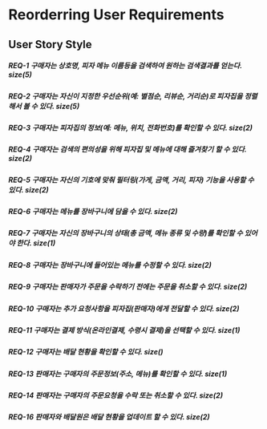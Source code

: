 # Reorderring User Requirements
 
## User Story Style
##### REQ-1 구매자는 상호명, 피자 메뉴 이름등을 검색하여 원하는 검색결과를 얻는다.  size(5)

##### REQ-2 구매자는 자신이 지정한 우선순위(예: 별점순, 리뷰순, 거리순)로 피자집을 정렬해서 볼 수 있다. size(5)

##### REQ-3 구매자는 피자집의 정보(예: 메뉴, 위치, 전화번호)를 확인할 수 있다. size(2)

##### REQ-4 구매자는 검색의 편의성을 위해 피자집 및 메뉴에 대해 즐겨찾기 할 수 있다. size(2)

##### REQ-5  구매자는 자신의 기호에 맞춰 필터링(가게, 금액, 거리, 피자) 기능을 사용할 수 있다. size(2)

##### REQ-6 구매자는 메뉴를 장바구니에 담을 수 있다. size(2)

##### REQ-7 구매자는 자신의 장바구니의 상태(총 금액, 메뉴 종류 및 수량)를 확인할 수 있어야 한다. size(1)

##### REQ-8  구매자는 장바구니에 들어있는 메뉴를 수정할 수 있다. size(2)

##### REQ-9 구매자는 판매자가 주문을 수락하기 전에는 주문을 취소할 수 있다. size(2)

##### REQ-10 구매자는 추가 요청사항을 피자집(판매자)에게 전달할 수 있다. size(2)

##### REQ-11 구매자는 결제 방식(온라인결제, 수령시 결제)을 선택할 수 있다. size(1)

##### REQ-12 구매자는 배달 현황을 확인할 수 있다. size()

##### REQ-13 판매자는 구매자의 주문정보(주소, 메뉴)를 확인할 수 있다. size(1)

##### REQ-14 판매자는 구매자의 주문요청을 수락 또는 취소할 수 있다. size(2)

##### REQ-16 판매자와 배달원은 배달 현황을 업데이트 할 수 있다. size(2)

